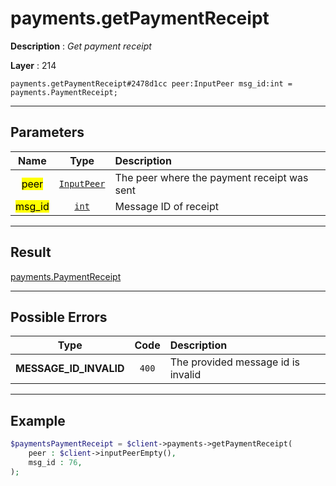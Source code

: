 # payments.getPaymentReceipt

**Description** : *Get payment receipt*

**Layer** : 214

```tl
payments.getPaymentReceipt#2478d1cc peer:InputPeer msg_id:int = payments.PaymentReceipt;
```

---

## Parameters

| Name | Type | Description |
| :---: | :---: | :--- |
| <mark>peer</mark> | [`InputPeer`](type/InputPeer) | The peer where the payment receipt was sent |
| <mark>msg_id</mark> | [`int`](type/int) | Message ID of receipt |

---

## Result

[payments.PaymentReceipt](type/payments.PaymentReceipt)

---

## Possible Errors

| Type | Code | Description |
| :---: | :---: | :--- |
| **MESSAGE_ID_INVALID** | `400` | The provided message id is invalid |

---

## Example

```php
$paymentsPaymentReceipt = $client->payments->getPaymentReceipt(
	peer : $client->inputPeerEmpty(),
	msg_id : 76,
);
```